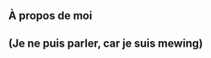# 
 

## À propos de moi

(Je ne puis parler, car je suis mewing)
----------------------------------------------------------------------------------
